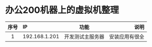 # 办公200机器上的虚拟机整理

|序号|IP|功能|说明|
|:----:|:----|:------:|--------:|
|1|192.168.1.201|开发测试主服务器|安装应用有很全|
